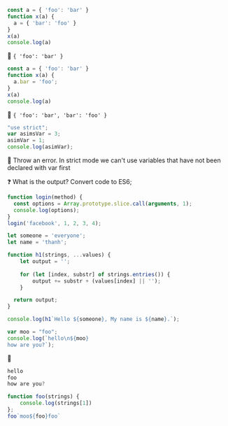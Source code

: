 ```js
const a = { 'foo': 'bar' }
function x(a) {
  a = { 'bar': 'foo' }
}
x(a)
console.log(a)
```
:100: `{ 'foo': 'bar' }`

```js
const a = { 'foo': 'bar' }
function x(a) {
  a.bar = 'foo';
}
x(a)
console.log(a)
```
:100: `{ 'foo': 'bar', 'bar': 'foo' }`

```js
"use strict";
var asimsVar = 3;
asimVar = 1;
console.log(asimVar);
```
:100: Throw an error. In strict mode we can't use variables that have not been declared with var first

:question: What is the output? Convert code to ES6;
```js
function login(method) {
  const options = Array.prototype.slice.call(arguments, 1);
  console.log(options);
}
login('facebook', 1, 2, 3, 4);
```

```js
let someone = 'everyone';
let name = 'thanh';

function h1(strings, ...values) {
    let output = '';
  
    for (let [index, substr] of strings.entries()) {
        output += substr + (values[index] || '');
    }

  return output;
}

console.log(h1`Hello ${someone}, My name is ${name}.`);
```

```js
var moo = "foo";
console.log(`hello\n${moo}
how are you?`);
```
:100:
```js
hello
foo
how are you?
```

```js
function foo(strings) { 
    console.log(strings[1]) 
};
foo`moo${foo}foo`
```
